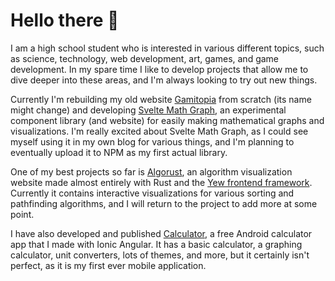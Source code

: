 # Hello there 👋

I am a high school student who is interested in various different topics, such as science, technology, web development, art, games, and game development. In my spare time I like to develop projects that allow me to dive deeper into these areas, and I'm always looking to try out new things.

Currently I'm rebuilding my old website [Gamitopia](https://gamitopia.herokuapp.com) from scratch (its name might change) and developing [Svelte Math Graph](https://github.com/Jondolf/svelte-math-graph), an experimental component library (and website) for easily making mathematical graphs and visualizations. I'm really excited about Svelte Math Graph, as I could see myself using it in my own blog for various things, and I'm planning to eventually upload it to NPM as my first actual library.

One of my best projects so far is [Algorust](https://github.com/Jondolf/Algorust), an algorithm visualization website made almost entirely with Rust and the [Yew frontend framework](https://yew.rs/). Currently it contains interactive visualizations for various sorting and pathfinding algorithms, and I will return to the project to add more at some point.

I have also developed and published [Calculator](https://play.google.com/store/apps/details?id=com.gamitopia.calculator), a free Android calculator app that I made with Ionic Angular. It has a basic calculator, a graphing calculator, unit converters, lots of themes, and more, but it certainly isn't perfect, as it is my first ever mobile application.
